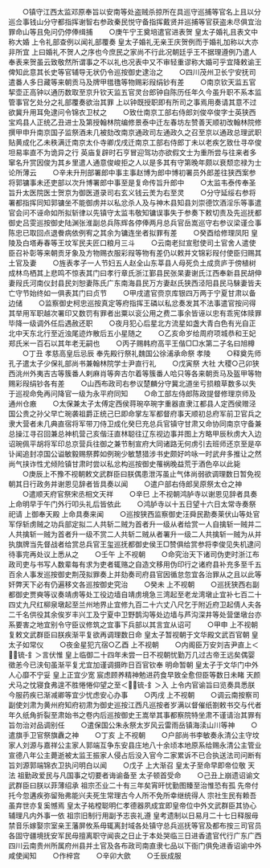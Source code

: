 <!-- { "loadSidebar": true } -->
　　○镇守江西太监邓原奉旨以安南等处盗贼杀掠所在具巡守巡捕等官名上且以分巡佥事钱山分守都指挥谢智右参政秦民悦守备指挥戴贤并巡捕等官获盗未尽俱宜治罪命山等且免问仍停俸缉捕
　　○庚午宁王奠培遣官进表贺  皇太子婚礼且表文中称大婚  上令礼部查例以闻礼部覆奏  皇太子婚礼无亲王庆贺例而于婚礼加称以大亦非所宜  上曰婚礼不贺人之序也今庶民之家尚不行此况朝廷乎王不据理遵例乃遣人奉表来贺虽云致敬然所谓事之不以礼也况表中又不审轻重谬称大婚可乎宜降敕谕王俾知此意其长史等官辅导无状仍令巡按御史逮治之
　　○四川茂州卫长宁安抚司遣番人多日藏等来朝贡马及牌甲氆氇等物赐彩叚绢钞有差
　　○南京钦天监五官挈壶正高钟以通历数取至京升钦天监五官灵台郎钟自陈历任年久今虽升职不系本监管事官乞处分之礼部覆奏欲治其罪  上以钟既授职即有所司之事焉用奏请其意不过欲冀升用耳免逮问令锦衣卫杖之
　　○致仕南京工部右侍郎刘俊卒俊字士英狭西宝鸡县人正统乙丑进士及第授翰林院编修景泰中迁左春坊左赞善天顺初改翰林院修撰甲申升南京国子监祭酒未几被劾改南京通政司左通政久之召至京以通政总理武职贴黄成化乙未秩满迁南京太仆寺卿戊戌迁南京工部右侍郎丁未以老疾乞致仕寻卒俊坦易率直不为诡异之行  英庙复辟时石亨冒迎驾功亦欲假文士为重所尝与往来者多窜名升赏因俊为其乡里遣人通意俊峻拒之人以是多其有守第晚年颇以衰颓恋禄为士论所薄云
　　○辛未升刑部署郎中事主事赵博为郎中博初署员外郎差往狭西案参将郭镛事未还吏部以次升博署郎中事至是复命传旨升郎中
　　○太监韦泰传奉圣旨升太医院医士贺京为御医道录司右玄义钱云羙为右至灵
　　○分守延绥右参将署都指挥同知郭镛坐不能御虏并以私忿杀人及与神木县知县刘崇德饮酒淫乐等事遣官会问不诬命如所拟斩律以先镇守太监韦敬知镛误事失于参奏下敕切责及先巡抚都御史吕雯巡按御史陆渊张淮副总兵陈辉各停俸两月总兵官岳嵩巡守右参议梁谨佥事陈忠已取回点退餋病依例宥之其余为镛连坐者拟罪有差
　　○癸酉给修理凤阳  皇陵及白塔寿春等王坟军民夫匠口粮月三斗
　　○云南老挝宣慰使司土官舍人遣使臣召补彰等来朝贡牙象及方物赐衣服彩叚等物有差仍以敕并文锦彩叚付使臣归赐其土官及妻
　　○旌表孝子一人节妇五人赵全山东莘县人母死负土成贲庐于傍植树成林鸟栖其上悲鸣不惊表其门曰孝行章氏浙江鄞县民张杲妻谢氏江西奉新县民胡伸妻叚氏河南仪封县民刘恕妻陈氏广东南海县民万方妻赵氏狭西泾阳县民马騋妻皆夫亡守节始终如一俱表其门曰贞节
　　○甲戌遣官赍京库银四万两于宁夏甘肃以备边储
　　○监察御史柯忠巡按真定等府指挥王磷以私忿奏发其不法事遣官按问得其举用军职越次署印又数罚有罪者出粟以衮公用之费二事余皆诬以忠有乖宪体赎罪毕降一级调外任后遇赦还职
　　○夜月犯心后星北方流星如盏大青白色有光自正北中天东北行至近浊尾迹炸散后五小星随之
　　○乙亥命岁给周府项城恭和王妃郑氏米一百石以其年老无嗣也
　　○丙子赐韩府高平王偕□□水第二子名曰旭樽
　　○丁丑  孝慈高皇后忌辰  奉先殿行祭礼魏国公徐浦承命祭  孝陵
　　○释奠先师孔子遣太子少保礼部尚书兼翰林院学士尹直行礼
　　○戊寅祭  大社  大稷○己卯狭西洮州外夷吉古等簇番人剌麻肖等奔古尔着等簇番人哈只等各来朝贡马及盔甲等物赐彩叚绢钞各有差
　　○山西布政司右参议楚麟分守冀北道坐亏损粮草数多以失于巡视命免再问降官一级为永平府同知
　　○命工部左侍郎陈政提督修理京师及通州仓廒
　　○太保兼太子太傅定西侯蒋琬卒琬字重器直隶江都县人定西侯赠泾国公贵之孙父早亡琬袭祖爵正统己巳即命掌左军都督府事天顺初总府军前卫官兵之隶大营者未几典直宿将军带刀侍卫成化癸巳充总兵官镇守甘肃又命协同南京守备兼总操江寻召回兼总神机营己亥偕汪直林聪往辽东视边事并图上方略甲辰秋虏大入边诏琬佩平胡将军印总京营兵往御之兼节制宣府大同诸路无何虏引去班师还京至是卒讣闻追封凉国公谥敏毅赐祭葬如例琬少敏慧猎涉书史颇好吟咏一时武弁多推让之然尚气挟诈性尤倾险镇甘肃时尝以私忿构巡按御史罹祸晚益荒于酒色卒以此毙
　　○庚辰上不豫不视朝敕文武群臣曰朕偶患泄泻虽止气体尚弱欲调理数日暂免视朝其日行政务并谢恩见辞者皆具奏以闻
　　○遣户部右侍郎吴原祭太仓之神
　　○遣顺天府官祭宋丞相文天祥
　　○辛巳  上不视朝鸿胪寺以谢恩见辞者具奏上命明早于午门外行叩头礼后皆依此
　　○鸿胪寺以十五日望十六日太常寺奏祭祀请  上御奉天殿  上命具奏来闻
　　○巡按狭西监察御史汪舜民勘奏莱伏山等处官军俘斩虏贼之功兵部定拟二人共斩二贼为首者升一级从者给赏一人自擒斩一贼并二人共擒斩一贼为首者升一级不赏二人共斩二贼从者署升一级二人共擒斩一贼为从并执旗牌当先督战者给赏总兵官王玺巡抚都御史侯王□赞俱给赏参将李俊见失机逮问待事完再处议上悉从之
　　○壬午  上不视朝
　　○命究治天下诸司伪吏时浙江布政司吏与书写人数辈每有求为吏者辄赂之自造文移用伪印行之诸府县补充多至千五百余人事发巡按御史荆茂拟罪奏上并劾奏司府县官因循怠忽宜各治罪从之且以此等奸弊天下必有仍遍移文各巡按御史究治
　　○癸未  上不视朝
　　○巡抚狭西右副都御史贾奭等议奏靖虏等处工役边墙自靖虏境急三湾起至老龙湾墩止宜补七百二十四丈九尺红柳泉墩起至兰州地界止宜修九百二十六丈八尺乞于附近府卫起倩人夫各二千名供役其余俟岁丰兴工及宁夏中卫野鹊沟等处边墙与芦沟深井等处营堡墩台亦系要害之地宜别令守臣议修筑之宜事下兵部以其言宜从诏可
　　○甲申  上不视朝复敕文武群臣曰朕疾渐平复欲再调理数日命  皇太子暂视朝于文华殿文武百官朝  皇太子如常仪
　　○夜金星犯亢宿○乙酉  上不视朝
　　○内阁臣万安刘吉尹直上＜锍-釒＞言伏惟  皇上临御二十四年未尝一日不视朝忧勤万几过古帝王远矣偶婴徵恙今已浃旬虽渐平复尤宜加谨调摄昨日百官钦奉  明命暂朝  皇太子于文华门中外人心靡不宁妥  皇上正宜少宽  宸虑顾养精神勉进药食早致全愈但臣等数日未睹  天颜犬马之忱寝食弗遑不胜惓惓仰望之至＜锍-釒＞入  上令内官谕旨曰览奏具悉朕今服药疾已渐减卿等宜少忧虑安心办事
　　○丙戌  上不视朝
　　○调云南按察司副使刘肃为黄州府知府初肃为御史巡按江西凡巡按者岁满以督催纸劄敕书交与代者年久纸角折裂至肃始书之卷内后巡按御史王嵩举其事都察院特坐肃不谨请治其罪有旨勿治对品调别任
　　○遣保国公朱永祭太岁风云雷雨岳镇海渎山川等神
　　○遣旗手卫官祭旗纛之神
　　○丁亥  上不视朝
　　○户部尚书李敏奏永清公主守坟家人刘源与嘉祥公主家人郭端互争东安县庄地八十余顷本地原系给赐永清公主管业宣德八年公主薨逝被太监王振家人侵占后没入官今二家累诉不已合执送法司问断有旨刘源郭端锦衣卫执问明白以闻
　　○戊子  上大渐召  皇太子至命早即帝位敬  天法  祖勤政爱民与凡国事之切要者诲谕备至  太子顿首受命
　　○己丑上崩遗诏谕文武群臣曰朕以菲薄绍承  祖宗丕业二十有三年矣宵旰忧勤图臻至治惟恐有孤  先帝付托今忽遘疾弥留殆弗能兴夫死生常理古今人所不免所幸继统得人  宗社生民有赖吾虽弃世亦复奚憾焉  皇太子祐樘聪明仁孝德器夙成宜即皇帝位中外文武群臣其协心辅理凡内外事一依  祖宗旧制行用副予志丧礼遵  皇考遗制以日易月二十七日释服毋禁音乐嫁娶宗室亲王藩屏攸系毋辄离封域各处镇守总兵巡抚等官及都布按三司官员各固守疆境抚安军民毋擅离职守闻丧之日止于本处哭临三日进香遣官代行广东广西四川云南贵州所属府州县并土官及各布政司南直隶七品以下衙门俱免进香诏谕中外咸使闻知
　　○作梓宫
　　○辛卯大歛
　　○壬辰成服
